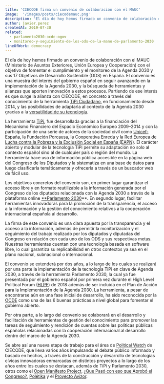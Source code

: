 ```yaml
---
title: 'CIECODE firma un convenio de colaboración con el MAUC'
image:  '/images/posts/ciecodemauc.png'
description: 'El día de hoy hemos firmado un convenio de colaboración con el MAUC (Ministerio de Asuntos Exteriores, Unión Europea y Cooperación) con el objetivo de fomentar el cumplimiento y el monitoreo de la Agenda 2030 y sus 17 Objetivos de Desarrollo Sostenible (ODS) en España.'
author: javier.perez
createdAt: 2019-07-30
related:
  - parlamento2030-ocde-ogov
  - monitoreo-y-seguimiento-de-los-ods-de-la-mano-de-parlamento-2030
lineOfWork: democracy
---
```




El día de hoy hemos firmado un convenio de colaboración con el MAUC (Ministerio de Asuntos Exteriores, Unión Europea y Cooperación) con el objetivo de fomentar el cumplimiento y el monitoreo de la Agenda 2030 y sus 17 Objetivos de Desarrollo Sostenible (ODS) en España. El convenio es una muestra del interés del gobierno español en seguir avanzando en la implementación de la Agenda 2030, y la búsqueda de herramientas y alianzas que aporten innovación a estos procesos. Partiendo de ese interés es que surge la alianza con CIECODE, en concreto a través del conocimiento de la herramienta [TiPi Ciudadano](http://tipiciudadano.es), en funcionamiento desde 2014, y las posibilidades de adaptarla al contexto de la Agenda 2030 gracias a la [versatilidad de su tecnología](más-ágiles-y-más-resilientes).

La herramienta [TiPi](https://tipiciudadano.es/), fue desarrollada gracias a la financiación del Mecanismo Financiero del Espacio Económico Europeo 2009–2014 y con la participación de una serie de actores de la sociedad civil como [Unicef-España](https://www.unicef.es/), la [Fundación Porcausa](https://porcausa.org/), la [Cooperativa Enreda](http://enreda.coop) y la [Red Europea de Lucha contra la Pobreza y la Exclusión Social en España (EAPN)](https://eapn.es/). El carácter abierto y modular de la tecnología TiPi permite su adaptación no solo al contexto español sino al de cualquier país o región del mundo. La herramienta hace uso de información pública accesible en la página web del Congreso de los Diputados y la sistematiza en una base de datos para luego clasificarla temáticamente y ofrecerla a través de un buscador web de fácil uso.

Los objetivos concretos del convenio son, en primer lugar garantizar el acceso libre y en formato reutilizable a la información generada por el Congreso de los diputados relacionada con la Agenda 2030 a través de la plataforma online [**Parlamento 2030](https://www.parlamento2030.es/)**. En segundo lugar, facilitar herramientas innovadoras para la promoción de la transparencia, el acceso a la información y la gestión del conocimiento relativos a la cooperación internacional española al desarrollo.

La firma de este convenio es una clara apuesta por la transparencia y el acceso a la información, además de permitir la monitorización y el seguimiento del trabajo realizado por los diputados y diputadas del Congreso en relación con cada uno de los ODS y sus respectivas metas. Nuestras herramientas cuentan con una tecnología basada en software libre, lo cual garantiza su replicabilidad en otros contextos ya sea en el plano nacional, subnacional o internacional.

El convenio se extenderá por dos años, a lo largo de los cuales se realizará por una parte la implementación de la tecnología TiPi en clave de Agenda 2030, a través de la herramienta Parlamento 2030, la cual ya fue presentada por el gobierno español por primera vez durante el High Level Political Forum ([HLPF](https://sustainabledevelopment.un.org/hlpf/2018)) de 2018 además de ser incluida en el Plan de Acción para la Implementación de la Agenda 2030. La herramienta, a pesar de encontrarse aún en una fase inicial de desarrollo, ha sido reconocida por la [OCDE](parlamento2030-ocde-ogov) como una de las 6 buenas prácticas a nivel global para fomentar el gobierno abierto.

Por otra parte, a lo largo del convenio se colaborará en el desarrollo y facilitación de herramientas de gestión del conocimiento para promover las tareas de seguimiento y rendición de cuentas sobre las políticas públicas españolas relacionadas con la cooperación internacional al desarrollo dentro del marco de la Agenda 2030.

Se abre así una nueva etapa de trabajo para el área de [Political Watch](https://ciecode.es/political-watch/) de CIECODE, que lleva varios años impulsando el debate público informado y basado en hechos, a través de la construcción y desarrollo de tecnologías cívicas innovadoras enmarcadas en distintos proyectos a lo largo de los años entre los cuales se destacan, además de TiPi y Parlamento 2030, otros como el [Open Manifesto Project](https://openmanifestoproject.org/), [¿Que Pasó con eso que Aprobó el Congreso?](https://ciecode.es/political-watch/que-paso-con/), [Polétika](https://ciecode.es/political-watch/poletika/) y el [Proyecto Avizor](https://ciecode.es/political-watch/proyecto-avizor/).
